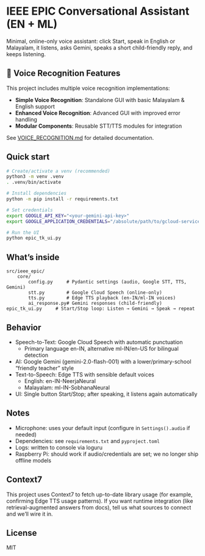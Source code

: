 # IEEE EPIC Conversational Assistant (EN + ML)

Minimal, online-only voice assistant: click Start, speak in English or Malayalam, it listens, asks Gemini, speaks a short child-friendly reply, and keeps listening.

## 🎤 Voice Recognition Features

This project includes multiple voice recognition implementations:
- **Simple Voice Recognition**: Standalone GUI with basic Malayalam & English support
- **Enhanced Voice Recognition**: Advanced GUI with improved error handling
- **Modular Components**: Reusable STT/TTS modules for integration

See [VOICE_RECOGNITION.md](./VOICE_RECOGNITION.md) for detailed documentation.

## Quick start

```bash
# Create/activate a venv (recommended)
python3 -m venv .venv
. .venv/bin/activate

# Install dependencies
python -m pip install -r requirements.txt

# Set credentials
export GOOGLE_API_KEY="<your-gemini-api-key>"
export GOOGLE_APPLICATION_CREDENTIALS="/absolute/path/to/gcloud-service-account.json"

# Run the UI
python epic_tk_ui.py
```

## What’s inside

```
src/ieee_epic/
	core/
		config.py     # Pydantic settings (audio, Google STT, TTS, Gemini)
		stt.py        # Google Cloud Speech (online-only)
		tts.py        # Edge TTS playback (en-IN/ml-IN voices)
		ai_response.py# Gemini responses (child-friendly)
epic_tk_ui.py     # Start/Stop loop: Listen → Gemini → Speak → repeat
```

## Behavior

- Speech-to-Text: Google Cloud Speech with automatic punctuation
	- Primary language en-IN, alternative ml-IN/en-US for bilingual detection
- AI: Google Gemini (gemini-2.0-flash-001) with a lower/primary-school “friendly teacher” style
- Text-to-Speech: Edge TTS with sensible default voices
	- English: en-IN-NeerjaNeural
	- Malayalam: ml-IN-SobhanaNeural
- UI: Single button Start/Stop; after speaking, it listens again automatically

## Notes

- Microphone: uses your default input (configure in `Settings().audio` if needed)
- Dependencies: see `requirements.txt` and `pyproject.toml`
- Logs: written to console via loguru
- Raspberry Pi: should work if audio/credentials are set; we no longer ship offline models

## Context7

This project uses Context7 to fetch up-to-date library usage (for example, confirming Edge TTS usage patterns). If you want runtime integration (like retrieval-augmented answers from docs), tell us what sources to connect and we’ll wire it in.

## License

MIT